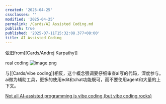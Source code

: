 ```yaml
---
created: '2025-04-25'
cssclasses: ''
modified: '2025-04-25'
permalink: /Cards/AI Assisted Coding.md
publish: true
published: '2025-07-11T15:32:08.377+08:00'
title: AI Assisted Coding
---
```

依旧from[[Cards/Andrej Karpathy]]

real coding
![image.png](https://my-public-pic.oss-cn-hangzhou.aliyuncs.com/20250530173644774.png)


与[[Cards/vibe coding]]相反，这个概念强调要仔细审查ai写的代码，深度参与。ai做为辅助工具，更多的使用edit和chat功能既可，而不要使用agent和大量的上下文。

[Not all AI-assisted programming is vibe coding (but vibe coding rocks)](https://simonwillison.net/2025/Mar/19/vibe-coding/)